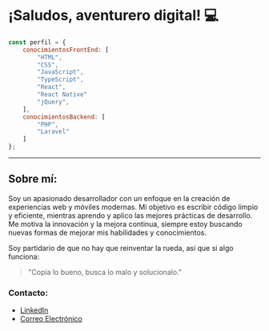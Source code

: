 # ¡Saludos, aventurero digital! 💻

```javascript
const perfil = {
    conocimientosFrontEnd: [
        "HTML",
        "CSS",
        "JavaScript",
        "TypeScript",
        "React",
        "React Native"
        "jQuery",
    ],
    conocimientosBackend: [
        "PHP",
        "Laravel"
    ]
};
```

---

## Sobre mí:

Soy un apasionado desarrollador con un enfoque en la creación de experiencias web y móviles modernas.
Mi objetivo es escribir código limpio y eficiente, mientras aprendo y aplico las mejores prácticas de desarrollo.
Me motiva la innovación y la mejora continua, siempre estoy buscando nuevas formas de mejorar mis habilidades y conocimientos.

Soy partidario de que no hay que reinventar la rueda, así que si algo funciona:
> "Copia lo bueno, busca lo malo y solucionalo."

### Contacto:

- [LinkedIn](https://www.linkedin.com/in/jonatan-rodriguez-alonso-7224ba2a7)
- [Correo Electrónico](mailto:njralonso@gmail.com)
